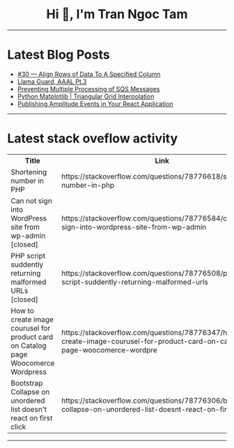 <h1 align="center">Hi 👋, I'm Tran Ngoc Tam</h1>

---

# Latest Blog Posts 
<!-- BLOG-POST-LIST:START -->
- [#30 — Align Rows of Data To A Specified Column](https://dev.to/judith677/30-align-rows-of-data-to-a-specified-column-1pne)
- [Llama Guard, AAAL Pt.3](https://dev.to/tunehqai/llama-guard-aaal-pt3-530o)
- [Preventing Multiple Processing of SQS Messages](https://dev.to/joaomarques/preventing-multiple-processing-of-sqs-messages-3i9)
- [Python Matplotlib | Triangular Grid Interpolation](https://dev.to/labex/python-matplotlib-triangular-grid-interpolation-5cng)
- [Publishing Amplitude Events in Your React Application](https://dev.to/rajasekhar_beemireddy_cb8/publishing-amplitude-events-in-your-react-application-43j1)
<!-- BLOG-POST-LIST:END -->

---

# Latest stack oveflow activity
<table>
  <tr><th>Title</th><th>Link</th></tr>
  <!-- STACKOVERFLOW:START --><tr><td>Shortening number in PHP</td><td>https://stackoverflow.com/questions/78776618/shortening-number-in-php</td></tr><tr><td>Can not sign into WordPress site from wp-admin [closed]</td><td>https://stackoverflow.com/questions/78776584/can-not-sign-into-wordpress-site-from-wp-admin</td></tr><tr><td>PHP script suddently returning malformed URLs [closed]</td><td>https://stackoverflow.com/questions/78776508/php-script-suddently-returning-malformed-urls</td></tr><tr><td>How to create image courusel for product card on Catalog page Woocomerce Wordpress</td><td>https://stackoverflow.com/questions/78776347/how-to-create-image-courusel-for-product-card-on-catalog-page-woocomerce-wordpre</td></tr><tr><td>Bootstrap Collapse on unordered list doesn&#39;t react on first click</td><td>https://stackoverflow.com/questions/78776306/bootstrap-collapse-on-unordered-list-doesnt-react-on-first-click</td></tr><!-- STACKOVERFLOW:END -->
</table>

---


